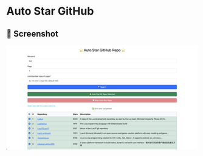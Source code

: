 # Auto Star GitHub

## 📸 Screenshot

<img src="/assets/preview.png" width="700" alt="Preview Auto Star GitHub">